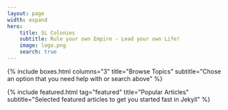 ```yaml
---
layout: page
width: expand
hero:
    title: SL Colonies
    subtitle: Rule your own Empire - Lead your own Life!
    image: logo.png
    search: true
---
```


{% include boxes.html columns="3" title="Browse Topics" subtitle="Chose an option that you need help with or search above" %}

{% include featured.html tag="featured" title="Popular Articles" subtitle="Selected featured articles to get you started fast in Jekyll" %}
